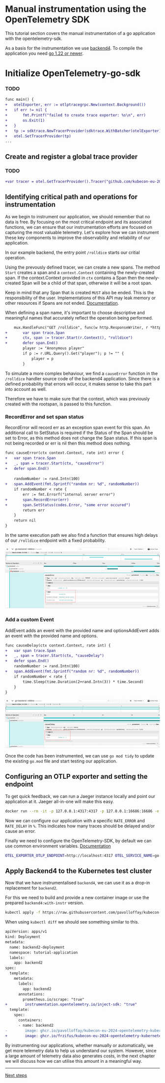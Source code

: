 # Manual instrumentation using the OpenTelemetry SDK

This tutorial section covers the manual instrumentation of a go application with the opentelemetry-sdk.

As a basis for the instrumentation we use [backend4](./app/backend4/main.go). To compile the application you need [go 1.22 or newer](https://go.dev/doc/install).

# Initialize OpenTelemetry-go-sdk

### TODO

```diff
func main() {
+	otelExporter, err := otlptracegrpc.New(context.Background())
+	if err != nil {
+		fmt.Printf("failed to create trace exporter: %s\n", err)
+		os.Exit(1)
+	}
+	tp := sdktrace.NewTracerProvider(sdktrace.WithBatcher(otelExporter))
+	otel.SetTracerProvider(tp)
...
```


## Create and register a global trace provider

### TODO

```diff
+var tracer = otel.GetTracerProvider().Tracer("github.com/kubecon-eu-2024/backend")
```

## Identifying critical path and operations for instrumentation

As we begin to instrument our application, we should remember that no data is free. By focusing on the most critical endpoint and its associated functions, we can ensure that our instrumentation efforts are focused on capturing the most valuable telemetry. Let's explore how we can instrument these key components to improve the observability and reliability of our application.

In our example backend, the entry point `/rolldice` starts our critial operation.

Using the prevously defined tracer, we can create a new spans. The method `Start` creates a span and a `context.Context` containing the newly-created span. If the context.Context provided in `ctx` contains a Span then the newly-created Span will be a child of that span, otherwise it will be a root span.

Keep in mind that any Span that is created `MUST` also be ended. This is the responsibility of the user. Implementations of this API may leak memory or other resources if Spans are not ended. [Documentation](https://pkg.go.dev/go.opentelemetry.io/otel/trace#Tracer).

When defining a span name, it's important to choose descriptive and meaningful names that accurately reflect the operation being performed.

```diff
	mux.HandleFunc("GET /rolldice", func(w http.ResponseWriter, r *http.Request) {
+		var span trace.Span
+		ctx, span := tracer.Start(r.Context(), "rolldice")
+		defer span.End()
		player := "Anonymous player"
		if p := r.URL.Query().Get("player"); p != "" {
			player = p
		}
```

To simulate a more complex behaviour, we find a `causeError` function in the `/rolldice` handler source code of the backend4 application. Since there is a defined probability that errors will occur, it makes sense to take this part into account as well.

Therefore we have to make sure that the context, which was previously created with the rootspan, is passed to this function. 

### RecordError and set span status

RecordError will record err as an exception span event for this span. An additional call to SetStatus is required if the Status of the Span should be set to Error, as this method does not change the Span status. If this span is not being recorded or err is nil then this method does nothing.

```diff
func causeError(ctx context.Context, rate int) error {
+	var span trace.Span
+	_, span = tracer.Start(ctx, "causeError")
+	defer span.End()

	randomNumber := rand.Intn(100)
+	span.AddEvent(fmt.Sprintf("random nr: %d", randomNumber))
	if randomNumber < rate {
		err := fmt.Errorf("internal server error")
+		span.RecordError(err)
+		span.SetStatus(codes.Error, "some error occured")
		return err
	}
	return nil
}
```

In the same execution path we also find a function that ensures high delays of our `/rolldice` endpoint with a fixed probability.

![OpenTelemetry-SDK Error](images/rolldice-error.png)

### Add a custom Event

AddEvent adds an event with the provided name and optionsAddEvent adds an event with the provided name and options.

```diff
func causeDelay(ctx context.Context, rate int) {
+	var span trace.Span
+	_, span = tracer.Start(ctx, "causeDelay")
+	defer span.End()
	randomNumber := rand.Intn(100)
+	span.AddEvent(fmt.Sprintf("random nr: %d", randomNumber))
	if randomNumber < rate {
		time.Sleep(time.Duration(2+rand.Intn(3)) * time.Second)
	}
}
```

![OpenTelemetry-SDK Event](images/rolldice-delay.png)

Once the code has been instrumented, we can use `go mod tidy` to update the existing `go.mod` file and start testing our application.

## Configuring an OTLP exporter and setting the endpoint

To get quick feedback, we can run a Jaeger instance locally and point our application at it. Jaeger all-in-one will make this easy.

```bash
docker run --rm -it -p 127.0.0.1:4317:4317 -p 127.0.0.1:16686:16686 -e COLLECTOR_OTLP_ENABLED=true -e LOG_LEVEL=debug  jaegertracing/all-in-one:latest
```

Now we can configure our application with a specific `RATE_ERROR` and `RATE_DELAY` in `%`. This indicates how many traces should be delayed and/or cause an error.

Finally we need to configure the OpenTelemetry-SDK, by default we can use common environment variables. [Documentation](https://opentelemetry.io/docs/languages/sdk-configuration/)

```bash
OTEL_EXPORTER_OTLP_ENDPOINT=http://localhost:4317 OTEL_SERVICE_NAME=go-backend RATE_ERROR=20 RATE_HIGH_DELAY=20 go run app/backend4/main.go
```

## Apply Backend4 to the Kubernetes test cluster

Now that we have instrumentalised `backend4`, we can use it as a drop-in replacement for `backend2`.

For this we need to build and provide a new container image or use the prepared `backend4:with-instr` version.

```bash
kubectl apply -f https://raw.githubusercontent.com/pavolloffay/kubecon-eu-2024-opentelemetry-kubernetes-tracing-tutorial/main/backend/04-backend.yaml
```

When using `kubectl diff` we should see something similar to this.

```diff
apiVersion: apps/v1
kind: Deployment
metadata:
  name: backend2-deployment
  namespace: tutorial-application
  labels:
    app: backend2
spec:
  template:
    metadata:
      labels:
        app: backend2
      annotations:
        prometheus.io/scrape: "true"
+        instrumentation.opentelemetry.io/inject-sdk: "true"
  template:
    spec:
      containers:
      - name: backend2
-        image: ghcr.io/pavolloffay/kubecon-eu-2024-opentelemetry-kubernetes-tracing-tutorial-backend2:latest
+        image: ghcr.io/frzifus/kubecon-eu-2024-opentelemetry-kubernetes-tracing-tutorial-backend4:with-instr
```

By instrumenting our applications, whether manually or automatically, we get more telemetry data to help us understand our system. However, since a large amount of telemetry data also generates costs, in the next chapter we will discuss how we can utilise this amount in a meaningful way. 

---

[Next steps](./05-sampling.md)
